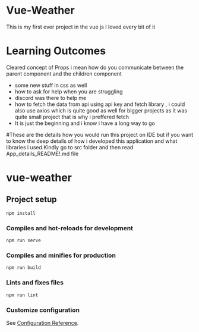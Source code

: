 # Vue-Weather
This is my first ever project in the vue js
I loved every bit of it

# Learning Outcomes
Cleared concept of Props i mean how do you communicate between the parent component and the children component
- some new stuff in css as well
- how to ask for help when you are struggling
- discord was there to help me
- how to fetch the data from api using api key and fetch library , i could also use axios which is quite good as well for bigger projects as it was quite small project that is why i preffered fetch
- It is just the beginning and i know i have a long way to go

#These are the details how you would run this project on IDE but if you want to know the deep details of how i developed this application and what libraries i used.Kindly go to src folder and then read App_details_README!.md file
# vue-weather

## Project setup
```
npm install
```

### Compiles and hot-reloads for development
```
npm run serve
```

### Compiles and minifies for production
```
npm run build
```

### Lints and fixes files
```
npm run lint
```

### Customize configuration
See [Configuration Reference](https://cli.vuejs.org/config/).
